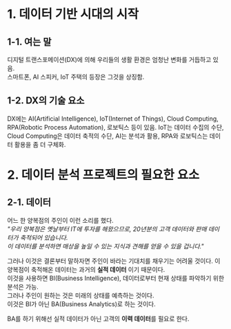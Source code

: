 # 1. 데이터 기반 시대의 시작
## 1-1. 여는 말
디지털 트랜스포메이션(DX)에 의해 우리들의 생활 환경은 엄청난 변화를 거듭하고 있음.     
스마트폰, AI 스피커, IoT 주택의 등장은 그것을 상징함.

## 1-2. DX의 기술 요소
DX에는 AI(Artificial Intelligence), IoT(Internet of Things), Cloud Computing, RPA(Robotic Process Automation), 로보틱스 등이 있음.
IoT는 데이터 수집의 수단, Cloud Computing은 데이터 축적의 수단, AI는 분석과 활용, RPA와 로보틱스는 데이터 활용을 좀 더 구체화.

# 2. 데이터 분석 프로젝트의 필요한 요소

## 2-1. 데이터
어느 한 양복점의 주인이 이런 소리를 했다.     
*"우리 양복점은 옛날부터 IT에 투자를 해왔으므로, 20년분의 고객 데이터와 판매 데이터가 축적되어 있습니다.     
이 데이터를 분석하면 매상을 높일 수 있는 지식과 견해를 얻을 수 있을 겁니다."*     

그러나 이것은 결론부터 말하자면 주인이 바라는 기대치를 채우기는 어려울 것이다.
이 양복점이 축적해온 데이터는 과거의 **실적 데이터** 이기 때문이다.    
이것을 사용하면 BI(Business Intelligence), 데이터로부터 현재 상태를 파악하기 위한 분석은 가능.     
그러나 주인이 원하는 것은 미래의 상태를 예측하는 것이다.     
이것은 BI가 아닌 BA(Business Analytics)로 하는 것이다.      
          
BA를 하기 위해선 실적 데이터가 아닌 고객의 **이력 데이터**를 필요로 한다.          
